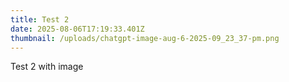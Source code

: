 ```yaml
---
title: Test 2
date: 2025-08-06T17:19:33.401Z
thumbnail: /uploads/chatgpt-image-aug-6-2025-09_23_37-pm.png
---
```

Test 2 with image